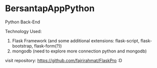 # BersantapAppPython
Python Back-End

Technology Used:
1. Flask Framework (and some additional extensions: flask-script, flask-bootstrap, flask-form(?))
2. mongodb (need to explore more connection python and mongodb)

visit repository: https://github.com/fajrirahmat/FlaskPro
:D
